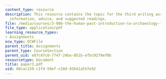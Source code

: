 ```yaml
---
content_type: resource
description: This resource contains the topic for the third writing assignment, background
  information, advice, and suggested readings.
file: /media/courses/3-986-the-human-past-introduction-to-archaeology-fall-2006/80cac159c1f459efc28d93b41a55fe92_paper3.pdf
file_type: application/pdf
learning_resource_types:
- Assignments
ocw_type: OCWFile
parent_title: Assignments
parent_type: CourseSection
parent_uid: e87c47c0-7747-24ba-051b-efbc9279ef0b
resourcetype: Document
title: paper3.pdf
uid: 80cac159-c1f4-59ef-c28d-93b41a55fe92
---
```

